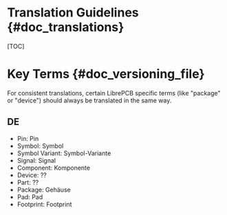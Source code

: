 Translation Guidelines {#doc_translations}
========================================

[TOC]

# Key Terms {#doc_versioning_file}

For consistent translations, certain LibrePCB specific terms (like "package" or
"device") should always be translated in the same way.

## DE

- Pin: Pin
- Symbol: Symbol
- Symbol Variant: Symbol-Variante
- Signal: Signal
- Component: Komponente
- Device: ??
- Part: ??
- Package: Gehäuse
- Pad: Pad
- Footprint: Footprint
